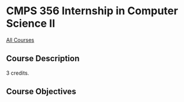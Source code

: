 # CMPS 356 Internship in Computer Science II

[All Courses](courses)

## Course Description

 3 credits.

## Course Objectives



